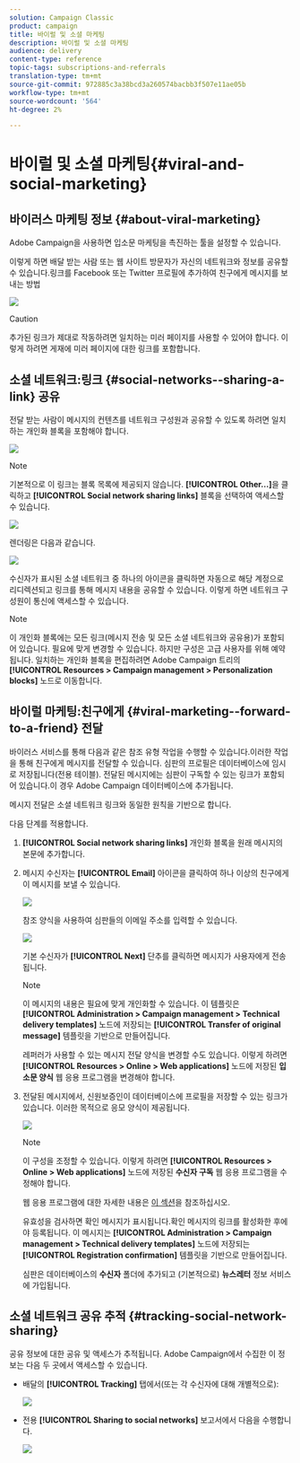 ```yaml
---
solution: Campaign Classic
product: campaign
title: 바이럴 및 소셜 마케팅
description: 바이럴 및 소셜 마케팅
audience: delivery
content-type: reference
topic-tags: subscriptions-and-referrals
translation-type: tm+mt
source-git-commit: 972885c3a38bcd3a260574bacbb3f507e11ae05b
workflow-type: tm+mt
source-wordcount: '564'
ht-degree: 2%

---
```



# 바이럴 및 소셜 마케팅{#viral-and-social-marketing}

## 바이러스 마케팅 정보 {#about-viral-marketing}

Adobe Campaign을 사용하면 입소문 마케팅을 촉진하는 툴을 설정할 수 있습니다.

이렇게 하면 배달 받는 사람 또는 웹 사이트 방문자가 자신의 네트워크와 정보를 공유할 수 있습니다.링크를 Facebook 또는 Twitter 프로필에 추가하여 친구에게 메시지를 보내는 방법

![](assets/s_ncs_user_viral_icons.png)

>[!CAUTION]
>
>추가된 링크가 제대로 작동하려면 일치하는 미러 페이지를 사용할 수 있어야 합니다. 이렇게 하려면 게재에 미러 페이지에 대한 링크를 포함합니다.

## 소셜 네트워크:링크 {#social-networks--sharing-a-link} 공유

전달 받는 사람이 메시지의 컨텐츠를 네트워크 구성원과 공유할 수 있도록 하려면 일치하는 개인화 블록을 포함해야 합니다.

![](assets/s_ncs_user_viral_add_link.png)

>[!NOTE]
>
>기본적으로 이 링크는 블록 목록에 제공되지 않습니다. **[!UICONTROL Other...]**&#x200B;을 클릭하고 **[!UICONTROL Social network sharing links]** 블록을 선택하여 액세스할 수 있습니다.

![](assets/s_ncs_user_viral_add_link_via_others.png)

렌더링은 다음과 같습니다.

![](assets/s_ncs_user_viral_add_link_rendering.png)

수신자가 표시된 소셜 네트워크 중 하나의 아이콘을 클릭하면 자동으로 해당 계정으로 리디렉션되고 링크를 통해 메시지 내용을 공유할 수 있습니다. 이렇게 하면 네트워크 구성원이 통신에 액세스할 수 있습니다.

>[!NOTE]
>
>이 개인화 블록에는 모든 링크(메시지 전송 및 모든 소셜 네트워크와 공유용)가 포함되어 있습니다. 필요에 맞게 변경할 수 있습니다. 하지만 구성은 고급 사용자를 위해 예약됩니다. 일치하는 개인화 블록을 편집하려면 Adobe Campaign 트리의 **[!UICONTROL Resources > Campaign management > Personalization blocks]** 노드로 이동합니다.

## 바이럴 마케팅:친구에게 {#viral-marketing--forward-to-a-friend} 전달

바이러스 서비스를 통해 다음과 같은 참조 유형 작업을 수행할 수 있습니다.이러한 작업을 통해 친구에게 메시지를 전달할 수 있습니다. 심판의 프로필은 데이터베이스에 임시로 저장됩니다(전용 테이블). 전달된 메시지에는 심판이 구독할 수 있는 링크가 포함되어 있습니다.이 경우 Adobe Campaign 데이터베이스에 추가됩니다.

메시지 전달은 소셜 네트워크 링크와 동일한 원칙을 기반으로 합니다.

다음 단계를 적용합니다.

1. **[!UICONTROL Social network sharing links]** 개인화 블록을 원래 메시지의 본문에 추가합니다.
1. 메시지 수신자는 **[!UICONTROL Email]** 아이콘을 클릭하여 하나 이상의 친구에게 이 메시지를 보낼 수 있습니다.

   ![](assets/s_ncs_user_viral_email_link.png)

   참조 양식을 사용하여 심판들의 이메일 주소를 입력할 수 있습니다.

   ![](assets/s_ncs_user_viral_email_msg.png)

   기본 수신자가 **[!UICONTROL Next]** 단추를 클릭하면 메시지가 사용자에게 전송됩니다.

   >[!NOTE]
   >
   >이 메시지의 내용은 필요에 맞게 개인화할 수 있습니다. 이 템플릿은 **[!UICONTROL Administration > Campaign management > Technical delivery templates]** 노드에 저장되는 **[!UICONTROL Transfer of original message]** 템플릿을 기반으로 만들어집니다.
   >
   >레퍼러가 사용할 수 있는 메시지 전달 양식을 변경할 수도 있습니다. 이렇게 하려면 **[!UICONTROL Resources > Online > Web applications]** 노드에 저장된 **입소문 양식** 웹 응용 프로그램을 변경해야 합니다.

1. 전달된 메시지에서, 신원보증인이 데이터베이스에 프로필을 저장할 수 있는 링크가 있습니다. 이러한 목적으로 응모 양식이 제공됩니다.

   ![](assets/s_ncs_user_viral_create_account_form.png)

   >[!NOTE]
   >
   >이 구성을 조정할 수 있습니다. 이렇게 하려면 **[!UICONTROL Resources > Online > Web applications]** 노드에 저장된 **수신자 구독** 웹 응용 프로그램을 수정해야 합니다.
   >
   >웹 응용 프로그램에 대한 자세한 내용은 [이 섹션](../../web/using/about-web-applications.md)을 참조하십시오.

   유효성을 검사하면 확인 메시지가 표시됩니다.확인 메시지의 링크를 활성화한 후에야 등록됩니다. 이 메시지는 **[!UICONTROL Administration > Campaign management > Technical delivery templates]** 노드에 저장되는 **[!UICONTROL Registration confirmation]** 템플릿을 기반으로 만들어집니다.

   심판은 데이터베이스의 **수신자** 폴더에 추가되고 (기본적으로) **뉴스레터** 정보 서비스에 가입됩니다.

## 소셜 네트워크 공유 추적 {#tracking-social-network-sharing}

공유 정보에 대한 공유 및 액세스가 추적됩니다. Adobe Campaign에서 수집한 이 정보는 다음 두 곳에서 액세스할 수 있습니다.

* 배달의 **[!UICONTROL Tracking]** 탭에서(또는 각 수신자에 대해 개별적으로):

   ![](assets/s_ncs_user_network_del_tracking_tab.png)

* 전용 **[!UICONTROL Sharing to social networks]** 보고서에서 다음을 수행합니다.

   ![](assets/s_ncs_user_viral_report.png)

